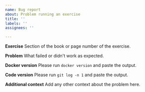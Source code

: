 ```yaml
---
name: Bug report
about: Problem running an exercise
title: ''
labels: ''
assignees: ''

---
```


**Exercise**
Section of the book or page number of the exercise.

**Problem**
What failed or didn't work as expected.

**Docker version**
Please run `docker version` and paste the output.

**Code version**
Please run `git log -n 1` and paste the output.

**Additional context**
Add any other context about the problem here.

